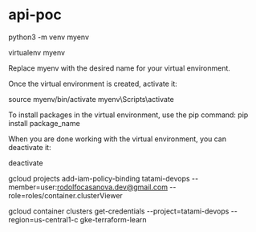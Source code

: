 # api-poc

python3 -m venv myenv

virtualenv myenv

Replace myenv with the desired name for your virtual environment.

Once the virtual environment is created, activate it:

source myenv/bin/activate
myenv\Scripts\activate

To install packages in the virtual environment, use the pip command:
pip install package_name

When you are done working with the virtual environment, you can deactivate it:

deactivate


gcloud projects add-iam-policy-binding tatami-devops --member=user:rodolfocasanova.dev@gmail.com --role=roles/container.clusterViewer

gcloud container clusters get-credentials --project=tatami-devops --region=us-central1-c gke-terraform-learn
